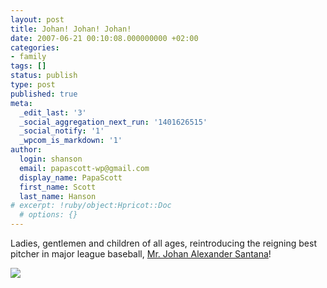 ```yaml
---
layout: post
title: Johan! Johan! Johan!
date: 2007-06-21 00:10:08.000000000 +02:00
categories:
- family
tags: []
status: publish
type: post
published: true
meta:
  _edit_last: '3'
  _social_aggregation_next_run: '1401626515'
  _social_notify: '1'
  _wpcom_is_markdown: '1'
author:
  login: shanson
  email: papascott-wp@gmail.com
  display_name: PapaScott
  first_name: Scott
  last_name: Hanson
# excerpt: !ruby/object:Hpricot::Doc
  # options: {}
---
```

<p>Ladies, gentlemen and children of all ages, reintroducing the reigning best pitcher in major league baseball, <a href="http://www.startribune.com/blogs/sinker/?p=126">Mr. Johan Alexander Santana</a>!</p>
<p><img src="http://www.startribune.com/blogs/sinker/wp-content/uploads/0ajohan.jpg" /></p>
